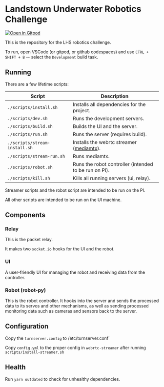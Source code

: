 # Landstown Underwater Robotics Challenge

[![Open in Gitpod](https://gitpod.io/button/open-in-gitpod.svg)](https://github.com/LeoDog896/Landstown-Robotics-Challenge)

This is the repository for the LHS robotics challenge.

To run, open VSCode (or gitpod, or github codespaces) and use `CTRL + SHIFT + B` -- select the `Development` build task.

## Running

There are a few lifetime scripts:

| Script | Description |
| --- | --- |
| `./scripts/install.sh` | Installs all dependencies for the project. |
| `./scripts/dev.sh` | Runs the development servers. |
| `./scripts/build.sh` | Builds the UI and the server. |
| `./scripts/run.sh` | Runs the server (requires build). |
| `./scripts/stream-install.sh` | Installs the webrtc streamer ([mediamtx](https://github.com/aler9/mediamtx)). |
| `./scripts/stream-run.sh` | Runs mediamtx. |
| `./scripts/robot.sh` | Runs the robot controller (intended to be run on PI). |
| `./scripts/kill.sh` | Kills all running servers (ui, relay). |

Streamer scripts and the robot script are intended to be run on the PI.

All other scripts are intended to be run on the UI machine.

## Components

### Relay

This is the packet relay.

It makes two `socket.io` hooks for the UI and the robot.

### UI

A user-friendly UI for managing the robot and receiving data from the controller.

### Robot (robot-py)

This is the robot controller. It hooks into the server and sends the processed data to its servos and other mechanisms, as well as sending processed monitoring data such as cameras and sensors back to the server.

## Configuration

Copy the `turnserver.config` to /etc/turnserver.conf`

Copy `config.yml` to the proper config in `webrtc-streamer` after running `scripts/install-streamer.sh`

## Health

Run `yarn outdated` to check for unhealthy dependencies.
